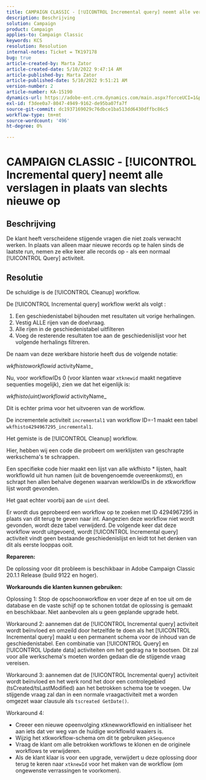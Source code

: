 ```yaml
---
title: CAMPAIGN CLASSIC - [!UICONTROL Incremental query] neemt alle verslagen in plaats van slechts nieuwe op
description: Beschrijving
solution: Campaign
product: Campaign
applies-to: Campaign Classic
keywords: KCS
resolution: Resolution
internal-notes: Ticket = TK197178
bug: true
article-created-by: Marta Zator
article-created-date: 5/10/2022 9:47:14 AM
article-published-by: Marta Zator
article-published-date: 5/10/2022 9:51:21 AM
version-number: 2
article-number: KA-15190
dynamics-url: https://adobe-ent.crm.dynamics.com/main.aspx?forceUCI=1&pagetype=entityrecord&etn=knowledgearticle&id=ad8bd527-46d0-ec11-a7b5-00224809c101
exl-id: f3dee0a7-8047-4949-9162-de95ba07fa7f
source-git-commit: dc1937169029c76dbce1ba513dd6430dffbc86c5
workflow-type: tm+mt
source-wordcount: '496'
ht-degree: 0%

---
```


# CAMPAIGN CLASSIC - [!UICONTROL Incremental query] neemt alle verslagen in plaats van slechts nieuwe op

## Beschrijving

De klant heeft verscheidene stijgende vragen die niet zoals verwacht werken. In plaats van alleen maar nieuwe records op te halen sinds de laatste run, nemen ze elke keer alle records op - als een normaal [!UICONTROL Query] activiteit.

## Resolutie

De schuldige is de [!UICONTROL Cleanup] workflow.

De [!UICONTROL Incremental query] workflow werkt als volgt :

1. Een geschiedenistabel bijhouden met resultaten uit vorige herhalingen.
1. Vestig ALLE rijen van de doelvraag.
1. Alle rijen in de geschiedenistabel uitfilteren
1. Voeg de resterende resultaten toe aan de geschiedenislijst voor het volgende herhalings filtreren.

De naam van deze werkbare historie heeft dus de volgende notatie:

*wkfhistoworkflowid* activityName_

Nu, voor workflowIDs 0 (voor klanten waar `xtknewid` maakt negatieve sequenties mogelijk), zien we dat het eigenlijk is:

*wkfhisto(uint)workflowid* activityName_

Dit is echter prima voor het uitvoeren van de workflow.

De incrementele activiteit `incremental1` van workflow ID=-1 maakt een tabel `wkfhisto4294967295_incremental1`.

Het gemiste is de [!UICONTROL Cleanup] workflow.

Hier, hebben wij een code die probeert om werklijsten van geschrapte werkschema&#39;s te schrappen.

Een specifieke code hier maakt een lijst van alle wkfhisto \* lijsten, haalt workflowId uit hun namen (uit de bovengenoemde overeenkomst), en schrapt hen allen behalve degenen waarvan werklowIDs in de xtkworkflow lijst wordt gevonden.

Het gaat echter voorbij aan de `uint` deel.

Er wordt dus geprobeerd een workflow op te zoeken met ID 4294967295 in plaats van dit terug te geven naar int. Aangezien deze workflow niet wordt gevonden, wordt deze tabel verwijderd. De volgende keer dat deze workflow wordt uitgevoerd, wordt [!UICONTROL Incremental query] activiteit vindt geen bestaande geschiedenislijst en leidt tot het denken van dit als eerste looppas ooit.

<b>Repareren:</b>

De oplossing voor dit probleem is beschikbaar in Adobe Campaign Classic 20.1.1 Release (build 9122 en hoger).

<b>Workarounds die klanten kunnen gebruiken:</b>

Oplossing 1: Stop de opschoonworkflow en voer deze af en toe uit om de database en de vaste schijf op te schonen totdat de oplossing is gemaakt en beschikbaar. Niet aanbevolen als u geen geplande upgrade hebt.

Workaround 2: aannemen dat de [!UICONTROL Incremental query] activiteit wordt beïnvloed en omzeild door hetzelfde te doen als het [!UICONTROL Incremental query] maakt u een permanent schema voor de inhoud van de geschiedenistabel. Een combinatie van [!UICONTROL Query] en [!UICONTROL Update data] activiteiten om het gedrag na te bootsen. Dit zal voor alle werkschema&#39;s moeten worden gedaan die de stijgende vraag vereisen.

Workaround 3: aannemen dat de [!UICONTROL Incremental query] activiteit wordt beïnvloed en het werk rond het door een controlegebied (tsCreated/tsLastModified) aan het betrokken schema toe te voegen. Uw stijgende vraag zal dan in een normale vraagactiviteit met a worden omgezet waar clausule als `tscreated GetDate()`.

Workaround 4:

- Creeer een nieuwe opeenvolging xtknewworkflowid en initialiseer het aan iets dat ver weg van de huidige workflowId waaiers is.
- Wijzig het xtkworkflow-schema om dit te gebruiken `pkSequence`
- Vraag de klant om alle betrokken workflows te klonen en de originele workflows te verwijderen.
- Als de klant klaar is voor een upgrade, verwijdert u deze oplossing door terug te keren naar `xtknewId` voor het maken van de workflow (om ongewenste verrassingen te voorkomen).
